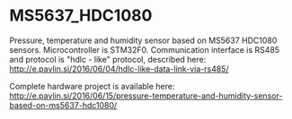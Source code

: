 ﻿# MS5637_HDC1080

Pressure, temperature and humidity sensor based on MS5637 HDC1080 sensors. Microcontroller is STM32F0. Communication interface is RS485 and protocol is "hdlc - like" protocol, described here: http://e.pavlin.si/2016/06/04/hdlc-like-data-link-via-rs485/


Complete hardware project is available here: 
http://e.pavlin.si/2016/06/15/pressure-temperature-and-humidity-sensor-based-on-ms5637-hdc1080/
